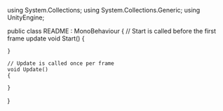 ﻿using System.Collections;
using System.Collections.Generic;
using UnityEngine;

public class README : MonoBehaviour
{
    // Start is called before the first frame update
    void Start()
    {
        
    }

    // Update is called once per frame
    void Update()
    {
        
    }
}
